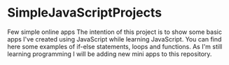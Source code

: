 # SimpleJavaScriptProjects
Few simple online apps
The intention of this project is to show some basic apps I've created using JavaScript while learning JavaScript.
You can find here some examples of if-else statements, loops and functions.
As I'm still learning programming I will be adding new mini apps to this repository.

